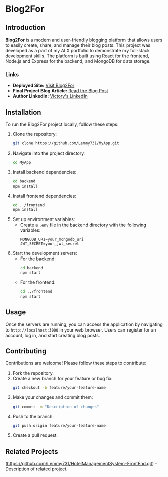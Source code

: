 # Blog2For

## Introduction

**Blog2For** is a modern and user-friendly blogging platform that allows users to easily create, share, and manage their blog posts. This project was developed as a part of my ALX portfolio to demonstrate my full-stack development skills. The platform is built using React for the frontend, Node.js and Express for the backend, and MongoDB for data storage. 

### Links
- **Deployed Site:** [Visit Blog2For](https://prismatic-pavlova-3f8abb.netlify.app/)
- **Final Project Blog Article:** [Read the Blog Post](https://medium.com/@osikilemmy/blog2for-is-a-blogging-platform-designed-to-make-creating-and-managing-blog-posts-easy-0ddea85dfacf)
- **Author LinkedIn:** [Victory's LinkedIn](https://www.linkedin.com/in/lemmy-osiki-b6934418b//)

## Installation

To run the Blog2For project locally, follow these steps:

1. Clone the repository:
    ```bash
    git clone https://github.com/Lemmy731/MyApp.git
    ```
2. Navigate into the project directory:
    ```bash
    cd MyApp
    ```
3. Install backend dependencies:
    ```bash
    cd backend
    npm install
    ```
4. Install frontend dependencies:
    ```bash
    cd ../frontend
    npm install
    ```
5. Set up environment variables:
    - Create a `.env` file in the backend directory with the following variables:
        ```
        MONGODB_URI=your_mongodb_uri
        JWT_SECRET=your_jwt_secret
        ```
6. Start the development servers:
    - For the backend:
        ```bash
        cd backend
        npm start
        ```
    - For the frontend:
        ```bash
        cd ../frontend
        npm start
        ```

## Usage

Once the servers are running, you can access the application by navigating to `http://localhost:3000` in your web browser. Users can register for an account, log in, and start creating blog posts.

## Contributing

Contributions are welcome! Please follow these steps to contribute:

1. Fork the repository.
2. Create a new branch for your feature or bug fix:
    ```bash
    git checkout -b feature/your-feature-name
    ```
3. Make your changes and commit them:
    ```bash
    git commit -m "Description of changes"
    ```
4. Push to the branch:
    ```bash
    git push origin feature/your-feature-name
    ```
5. Create a pull request.

## Related Projects

(https://github.com/Lemmy731/HotelManagementSystem-FrontEnd.git) - Description of related project.





